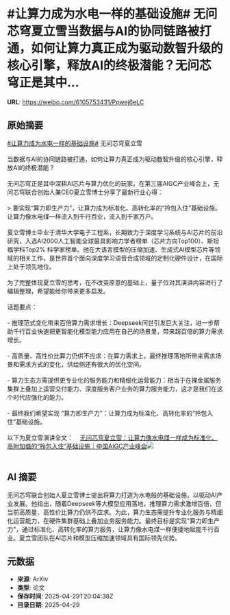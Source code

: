 # #让算力成为水电一样的基础设施# 无问芯穹夏立雪当数据与AI的协同链路被打通，如何让算力真正成为驱动数智升级的核心引擎，释放AI的终极潜能？无问芯穹正是其中...

**URL**: https://weibo.com/6105753431/Ppwej6eLC

## 原始摘要

<a href="https://m.weibo.cn/search?containerid=231522type%3D1%26t%3D10%26q%3D%23%E8%AE%A9%E7%AE%97%E5%8A%9B%E6%88%90%E4%B8%BA%E6%B0%B4%E7%94%B5%E4%B8%80%E6%A0%B7%E7%9A%84%E5%9F%BA%E7%A1%80%E8%AE%BE%E6%96%BD%23&amp;extparam=%23%E8%AE%A9%E7%AE%97%E5%8A%9B%E6%88%90%E4%B8%BA%E6%B0%B4%E7%94%B5%E4%B8%80%E6%A0%B7%E7%9A%84%E5%9F%BA%E7%A1%80%E8%AE%BE%E6%96%BD%23" data-hide=""><span class="surl-text">#让算力成为水电一样的基础设施#</span></a> 无问芯穹夏立雪<br><br>当数据与AI的协同链路被打通，如何让算力真正成为驱动数智升级的核心引擎，释放AI的终极潜能？<br><br>无问芯穹正是其中深耕AI芯片与算力优化的玩家，在第三届AIGC产业峰会上，无问芯穹联合创始人兼CEO夏立雪博士分享了最新行业心得：<br><br>&gt; 要实现“算力即生产力”，让算力成为标准化、高转化率的“拎包入住”基础设施。让算力像水电煤一样流入到千行百业，流入到千家万户。<br><br>夏立雪博士毕业于清华大学电子工程系，长期致力于深度学习系统与AI芯片的前沿研究，入选AI2000人工智能全球最具影响力学者榜单（芯片方向Top100）、斯坦福学科Top2% 科学家榜单。他在大语言模型的压缩加速、生成式AI模型芯片等领域的相关工作，是世界首个面向深度学习语音合成领域的定制化硬件设计，在国际上处于领先地位。<br><br>为了完整体现夏立雪的思考，在不改变原意的基础上，量子位对其演讲内容进行了编辑整理，希望能给你带来更多启发。<br><br>话题要点：<br><br>- 推理范式变化带来百倍算力需求增长：Deepseek问世引发巨大关注，进一步帮助千行百业快速把更智能化模型能力应用在自己的场景里，带来超百倍的算力需求增长。<br><br>- 高质量、高性价比算力仍供不应求：在算力需求上，最终推理落地所带来需求场景和需求方式的变化，供给侧还有很大的优化空间。<br><br>- 算力生态方需提供更专业化的服务能力和精细化运营能力：相当于在裸金属服务集群上叠加上运营交付能力、深度服务客户业务的算力服务能力，这才是我们在这个时代应强化的能力。<br><br>- 最终我们希望实现 “算力即生产力”：让算力成为标准化、高转化率的“拎包入住”基础设施。<br><br>以下为夏立雪演讲全文：<a href="https://weibo.cn/sinaurl?u=https%3A%2F%2Fmp.weixin.qq.com%2Fs%2Fg0WghQpe2TKjGSJXeg-SzQ" data-hide=""><span class="url-icon"><img style="width: 1rem;height: 1rem" src="https://h5.sinaimg.cn/upload/2015/09/25/3/timeline_card_small_web_default.png" referrerpolicy="no-referrer"></span><span class="surl-text">无问芯穹夏立雪：让算力像水电煤一样成为标准化、高附加值的“拎包入住”基础设施｜中国AIGC产业峰会</span></a><img style="" src="https://tvax2.sinaimg.cn/large/006Fd7o3gy1i0xt7kaqpgj30zk0np4q4.jpg" referrerpolicy="no-referrer"><br><br>

## AI 摘要

无问芯穹联合创始人夏立雪博士提出将算力打造为水电般的基础设施，以驱动AI产业发展。他指出，随着Deepseek等大模型应用落地，推理算力需求激增百倍，但当前高质量、高性价比算力仍供不应求。为此，算力生态需提升专业化服务与精细化运营能力，在硬件集群基础上叠加业务服务能力。最终目标是实现"算力即生产力"，通过标准化、高转化率的算力服务，让算力像水电煤一样便捷地赋能千行百业。夏立雪团队在AI芯片和模型压缩加速领域具有国际领先优势。

## 元数据

- **来源**: ArXiv
- **类型**: 论文
- **保存时间**: 2025-04-29T20:04:38Z
- **目录日期**: 2025-04-29
